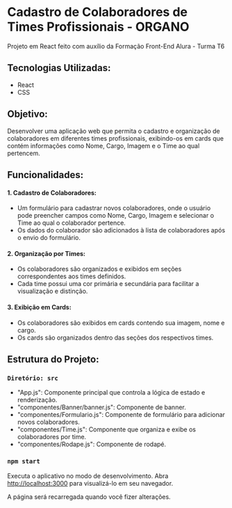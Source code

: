 # Cadastro de Colaboradores de Times Profissionais - ORGANO

Projeto em React feito com auxílio da Formação Front-End Alura - Turma T6

## Tecnologias Utilizadas:

- React
- CSS

## Objetivo:

Desenvolver uma aplicação web que permita o cadastro e organização de colaboradores em diferentes times profissionais, exibindo-os em cards que contém informações como Nome, Cargo, Imagem e o Time ao qual pertencem.

## Funcionalidades:

#### 1. Cadastro de Colaboradores:

- Um formulário para cadastrar novos colaboradores, onde o usuário pode preencher campos como Nome, Cargo, Imagem e selecionar o Time ao qual o colaborador pertence.
- Os dados do colaborador são adicionados à lista de colaboradores após o envio do formulário.

#### 2. Organização por Times:

- Os colaboradores são organizados e exibidos em seções correspondentes aos times definidos.
- Cada time possui uma cor primária e secundária para facilitar a visualização e distinção.

#### 3. Exibição em Cards:

- Os colaboradores são exibidos em cards contendo sua imagem, nome e cargo.
- Os cards são organizados dentro das seções dos respectivos times.

## Estrutura do Projeto:
### `Diretório: src`
- "App.js": Componente principal que controla a lógica de estado e renderização.
- "componentes/Banner/banner.js": Componente de banner.
- "componentes/Formulario.js": Componente de formulário para adicionar novos colaboradores.
- "componentes/Time.js": Componente que organiza e exibe os colaboradores por time.
- "componentes/Rodape.js": Componente de rodapé.

### `npm start`

Executa o aplicativo no modo de desenvolvimento.
Abra [http://localhost:3000](http://localhost:3000) para visualizá-lo em seu navegador.

A página será recarregada quando você fizer alterações.

